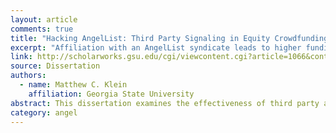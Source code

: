 ```yaml
---
layout: article
comments: true
title: "Hacking AngelList: Third Party Signaling in Equity Crowdfunding"
excerpt: "Affiliation with an AngelList syndicate leads to higher funding amounts; being featured has little or no effect."
link: http://scholarworks.gsu.edu/cgi/viewcontent.cgi?article=1066&context=bus_admin_diss
source: Dissertation
authors:
  - name: Matthew C. Klein
    affiliation: Georgia State University
abstract: This dissertation examines the effectiveness of third party affiliation signals that entrepreneurs use to convince investors to commit financial resources in an equity crowdfunding context. I investigate the importance of third party affiliation signals (business accelerators, investor syndicates, and startups featured on the equity crowdfunding platform) on subsequent online funding amounts. The data indicates that affiliation with an investor syndicate is an effective third party affiliation signal and can therefore strongly impact the probability of online funding amounts. Business accelerators and startups featured on the equity crowdfunding platform, by contrast, have little or no impact on online funding amounts. I discuss the implications of the results for theory, future research, and practice.
category: angel
---
```

